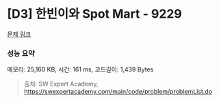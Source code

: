 # [D3] 한빈이와 Spot Mart - 9229 

[문제 링크](https://swexpertacademy.com/main/code/problem/problemDetail.do?contestProbId=AW8Wj7cqbY0DFAXN) 

### 성능 요약

메모리: 25,160 KB, 시간: 161 ms, 코드길이: 1,439 Bytes



> 출처: SW Expert Academy, https://swexpertacademy.com/main/code/problem/problemList.do
